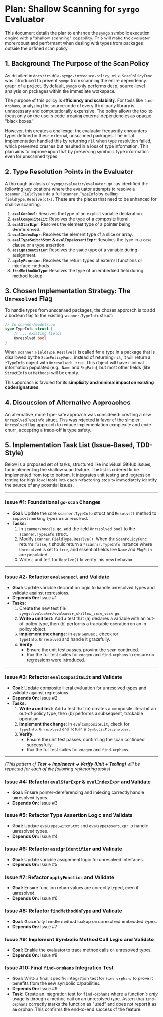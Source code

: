 # Plan: Shallow Scanning for `symgo` Evaluator

This document details the plan to enhance the `symgo` symbolic execution engine with a "shallow scanning" capability. This will make the evaluator more robust and performant when dealing with types from packages outside the defined scan policy.

## 1. Background: The Purpose of the Scan Policy

As detailed in `docs/trouble-symgo-introduce-policy.md`, a `ScanPolicyFunc` was introduced to prevent `symgo` from scanning the entire dependency graph of a project. By default, `symgo` only performs deep, source-level analysis on packages within the immediate workspace.

The purpose of this policy is **efficiency and scalability**. For tools like `find-orphans`, analyzing the source code of every third-party library is unnecessary and computationally expensive. The policy allows the tool to focus only on the user's code, treating external dependencies as opaque "black boxes."

However, this creates a challenge: the evaluator frequently encounters types defined in these external, unscanned packages. The initial implementation handled this by returning `nil` when type resolution failed, which prevented crashes but resulted in a loss of type information. This plan aims to improve upon that by preserving symbolic type information even for unscanned types.

## 2. Type Resolution Points in the Evaluator

A thorough analysis of `symgo/evaluator/evaluator.go` has identified the following key locations where the evaluator attempts to resolve a `scanner.FieldType` into a full `scanner.TypeInfo` by calling `fieldType.Resolve(ctx)`. These are the places that need to be enhanced for shallow scanning.

1.  **`evalGenDecl`**: Resolves the type of an explicit variable declaration.
2.  **`evalCompositeLit`**: Resolves the type of a composite literal.
3.  **`evalStarExpr`**: Resolves the element type of a pointer being dereferenced.
4.  **`evalIndexExpr`**: Resolves the element type of a slice or array.
5.  **`evalTypeSwitchStmt` & `evalTypeAssertExpr`**: Resolves the type in a `case` clause or a type assertion.
6.  **`assignIdentifier`**: Resolves the static type of a variable during assignment.
7.  **`applyFunction`**: Resolves the return types of external functions or interface methods.
8.  **`findMethodOnType`**: Resolves the type of an embedded field during method lookup.

## 3. Chosen Implementation Strategy: The `Unresolved` Flag

To handle types from unscanned packages, the chosen approach is to add a boolean flag to the existing `scanner.TypeInfo` struct:

```go
// In scanner/models.go
type TypeInfo struct {
    // ... existing fields
    Unresolved bool
}
```

When `scanner.FieldType.Resolve()` is called for a type in a package that is disallowed by the `ScanPolicyFunc`, instead of returning `nil`, it will return a `*TypeInfo` object with `Unresolved: true`. This object will have minimal information populated (e.g., `Name` and `PkgPath`), but most other fields (like `StructInfo` or `Methods`) will be empty.

This approach is favored for its **simplicity and minimal impact on existing code signatures**.

## 4. Discussion of Alternative Approaches

An alternative, more type-safe approach was considered: creating a new `UnresolvedTypeInfo` struct. This was rejected in favor of the simpler `Unresolved` flag approach to reduce implementation complexity and code churn, accepting a trade-off in type safety.

## 5. Implementation Task List (Issue-Based, TDD-Style)

Below is a proposed set of tasks, structured like individual GitHub issues, for implementing the shallow scan feature. The list is ordered to be implemented from top to bottom. It integrates unit testing and regression testing for high-level tools into each refactoring step to immediately identify the source of any potential issues.

---
### **Issue #1: Foundational `go-scan` Changes**
*   **Goal:** Update the core `scanner.TypeInfo` struct and `Resolve()` method to support marking types as unresolved.
*   **Tasks:**
    1.  In `scanner/models.go`, add the field `Unresolved bool` to the `scanner.TypeInfo` struct.
    2.  Modify `scanner.FieldType.Resolve()`. When the `ScanPolicyFunc` returns `false`, it should return a `*scanner.TypeInfo` instance where `Unresolved` is set to `true`, and essential fields like `Name` and `PkgPath` are populated.
    3.  Write a unit test for `Resolve()` to verify this new behavior.

---
### **Issue #2: Refactor `evalGenDecl` and Validate**
*   **Goal:** Update variable declaration logic to handle unresolved types and validate against regressions.
*   **Depends On:** Issue #1
*   **Tasks:**
    1.  Create the new test file `symgo/evaluator/evaluator_shallow_scan_test.go`.
    2.  **Write a unit test:** Add a test that (a) declares a variable with an out-of-policy type, then (b) performs a trackable operation on an in-policy object.
    3.  **Implement the change:** In `evalGenDecl`, check for `typeInfo.Unresolved` and handle it gracefully.
    4.  **Verify:**
        *   Ensure the unit test passes, proving the scan continued.
        *   Run the full test suites for `docgen` and `find-orphans` to ensure no regressions were introduced.

---
### **Issue #3: Refactor `evalCompositeLit` and Validate**
*   **Goal:** Update composite literal evaluation for unresolved types and validate against regressions.
*   **Depends On:** Issue #2
*   **Tasks:**
    1.  **Write a unit test:** Add a test that (a) creates a composite literal of an out-of-policy type, then (b) performs a subsequent, trackable operation.
    2.  **Implement the change:** In `evalCompositeLit`, check for `typeInfo.Unresolved` and return a `SymbolicPlaceholder`.
    3.  **Verify:**
        *   Ensure the unit test passes, confirming the scan continued successfully.
        *   Run the full test suites for `docgen` and `find-orphans`.

---
*(This pattern of **Test -> Implement -> Verify (Unit + Tooling)** will be repeated for each of the following refactoring tasks)*

### **Issue #4: Refactor `evalStarExpr` & `evalIndexExpr` and Validate**
*   **Goal:** Ensure pointer-dereferencing and indexing correctly handle unresolved types.
*   **Depends On:** Issue #3

### **Issue #5: Refactor Type Assertion Logic and Validate**
*   **Goal:** Update `evalTypeSwitchStmt` and `evalTypeAssertExpr` to handle unresolved types.
*   **Depends On:** Issue #4

### **Issue #6: Refactor `assignIdentifier` and Validate**
*   **Goal:** Update variable assignment logic for unresolved interfaces.
*   **Depends On:** Issue #5

### **Issue #7: Refactor `applyFunction` and Validate**
*   **Goal:** Ensure function return values are correctly typed, even if unresolved.
*   **Depends On:** Issue #6

### **Issue #8: Refactor `findMethodOnType` and Validate**
*   **Goal:** Gracefully handle method lookup on unresolved embedded types.
*   **Depends On:** Issue #7

### **Issue #9: Implement Symbolic Method Call Logic and Validate**
*   **Goal:** Enable the evaluator to trace method calls on unresolved types.
*   **Depends On:** Issue #8

### **Issue #10: Final `find-orphans` Integration Test**
*   **Goal:** Write a final, specific integration test for `find-orphans` to prove it benefits from the new symbolic capabilities.
*   **Depends On:** Issue #9
*   **Task:** Create an integration test for `find-orphans` where a function's *only* usage is through a method call on an unresolved type. Assert that `find-orphans` correctly marks the function as "used" and does not report it as an orphan. This confirms the end-to-end success of the feature.
